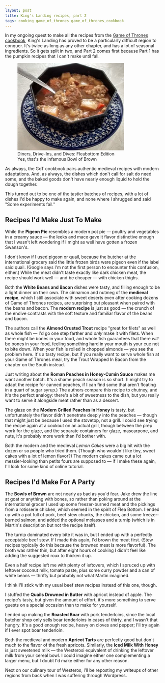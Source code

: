```yaml
---
layout: post
title: King's Landing recipes, part 2
tags: cooking game_of_thrones game_of_thrones_cookbook
---
```


In my ongoing quest to make all the recipes from the [Game of Thrones 
cookbook]( http://www.amazon.com/Feast-Ice-Fire-Official-Companion/dp/0345534492), 
King's Landing has proved to be a particularly difficult region to 
conquer.  It's twice as long as any other chapter, and has a lot of 
seasonal ingredients.  So it gets split in two, and Part 2 comes first 
because Part 1 has the pumpkin recipes that I can't make until fall.

<figure>
<img src="/images/bowls_of_brown.jpg" class="img-circle blogpost-center" 
alt="Bowls of Brown.  Better than they look" />
<figcaption class="blogpost">Diners, Drive-Ins, and Dives: Fleabottom Edition<br />Yes, that's the infamous Bowl of Brown</figcaption>
</figure>

As always, the GoT cookbook pairs authentic medieval recipes with modern adaptations.  And, as always, the dishes which don't call for salt do need some, and the baked goods don't have nearly enough liquid to hold the dough together.

This turned out to be one of the tastier batches of recipes, with a lot of dishes I'd be happy to make again, and none where I shrugged and said "Some experiments fail."

Recipes I'd Make Just To Make
-----

While the **Pigeon Pie** resembles a modern pot pie &mdash; poultry 
and vegetables in a creamy sauce &mdash; the leeks and mace gave it flavor distinctive enough that I wasn't left wondering if I might as well have gotten a frozen Swanson's.

I don't know if I used pigeon or quail, because the butcher at the international grocery said the little frozen birds were pigeon even if the label said quail.  (Google says I'm not the first person to encounter this confusion, either.)  While the meat didn't taste exactly like dark chicken meat, the recipe 
should work well &mdash; and be cheaper &mdash; with chicken thighs.

Both the **White Beans and Bacon** dishes were tasty, and filling enough to be a light dinner on their own.  The cinnamon and nutmeg of the **medieval recipe**, which I still associate with sweet deserts even after cooking dozens of Game of Thrones recipes, are surprising but pleasant when paired with the beans and bacon.  The **modern recipe** is just as 
good &mdash; the crunch of the endive contrasts with the soft texture and familiar flavor of the beans and bacon.

The authors call the **Almond Crusted Trout** recipe "great for filets" as well as whole fish &mdash; I'd go one step farther and *only* make it with filets.  When there might be bones in your food, and whole fish guarantees that there *will* be bones in your food, feeling something hard in your mouth is your cue not to bite down.  When your fish is rolled in chopped 
almonds &mdash; you see the problem here.  It's a tasty recipe, but if you really want to serve whole fish at your Game of Thrones meal, try the Trout Wrapped In Bacon from the chapter on the South instead.

Just writing about the **Roman Peaches in Honey-Cumin Sauce** makes me want another batch.  It's a shame peach season is so short.  (I might try to adapt the recipe for canned peaches, if I can find some that aren't floating in a quart of sugar syrup.)  The authors compare this recipe to chutney, and it's the perfect analogy: there's a bit of sweetness to the dish, but you really want to serve it alongside meat rather than as a dessert.

The glaze on the **Modern Grilled Peaches in Honey** is tasty, but unfortunately the flavor didn't penetrate deeply into 
the peaches &mdash; though that might just be because I used the stovetop, not a grill.  I could see trying the recipe again at a cookout on an actual grill, though between the prep work for the glaze, and the separate containers for glaze, mascarpone, and nuts, it's probably more work than I'd bother with.

Both the modern and the medieval *Lemon Cakes* were a big hit with the dozen or so people who tried them.  (Though who wouldn't like tiny, sweet cakes with a lot of lemon flavor?)  The modern cakes came out a lot messier-looking than petits fours are 
supposed to &mdash; if I make these again, I'll look for some kind of online tutorial.

Recipes I'd Make For A Party
---

The **Bowls of Brown** are not nearly as bad as you'd fear.  Jake drew the line at goat or anything with bones, so rather than poking around at the international grocer I used up some freezer-burned meat and the pickings from a rotisserie chicken, which seemed in the spirit of Flea Bottom.  I ended up with a pot full of pork, beef stew chunks, the chicken, and some freezer-burned salmon, and added the optional molasses and a turnip (which is in Martin's description but not the recipe itself).

The turnip dominated every bite it was in, but I ended up with a perfectly acceptable beef stew.  If I made this again, I'd brown the meat first. (Stew recipes typically do this because the browned meat is more flavorful).  The broth was rather thin, but after eight hours of cooking I didn't feel like adding the suggested roux to thicken it up.

Even a half recipe left me with plenty of leftovers, which I spruced up with leftover coconut milk, tomato paste, plus some curry powder and a can of white beans 
&mdash; thrifty but probably not what Martin imagined.

I think I'll stick with my usual beef stew recipes instead of this one, though.

I stuffed the **Quails Drowned in Butter** with apricot instead of apple.  The recipe's tasty, but given the amount of effort, it's more something to serve guests on a special occasion than to make for yourself.

I ended up making the **Roasted Boar** with pork tenderloins, since the local butcher shop only sells boar tenderloins in cases of thirty, and I wasn't that hungry.  It's a good enough recipe, heavy on cloves and pepper; I'll try again if I ever spot boar tenderloin.

Both the medieval and modern **Apricot Tarts** are perfectly good  but don't much to the flavor of the fresh apricots.  Similarly, the **Iced Milk With Honey** is just sweetened 
milk &mdash; the Westerosi equivalent of drinking the leftover milk from your cereal bowl.  I could imagine either one complementing a larger menu, but I doubt I'd make either for any other reason.

Next on our culinary tour of Westeros, I'll be reposting my writeups of
other regions from back when I was suffering through Wordpress.

